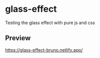 # glass-effect

Testing the glass effect with pure js and css


## Preview 
https://glass-effect-bruno.netlify.app/
